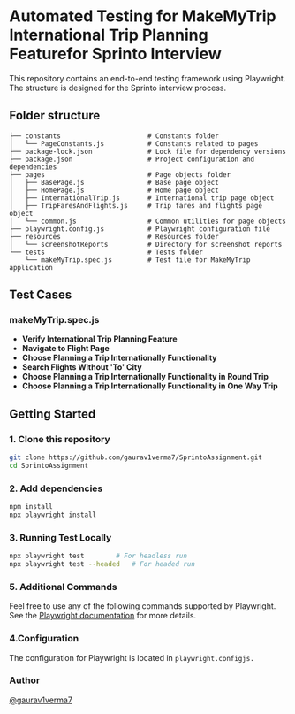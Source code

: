 
# Automated Testing for MakeMyTrip International Trip Planning Featurefor Sprinto Interview 

This repository contains an end-to-end testing framework using Playwright. The structure is designed for the Sprinto interview process.

## Folder structure
```
├── constants                      # Constants folder
│   └── PageConstants.js           # Constants related to pages
├── package-lock.json              # Lock file for dependency versions
├── package.json                   # Project configuration and dependencies
├── pages                          # Page objects folder
│   ├── BasePage.js                # Base page object
│   ├── HomePage.js                # Home page object
│   ├── InternationalTrip.js       # International trip page object
│   ├── TripFaresAndFlights.js     # Trip fares and flights page object
│   └── common.js                  # Common utilities for page objects
├── playwright.config.js           # Playwright configuration file
├── resources                      # Resources folder
│   └── screenshotReports          # Directory for screenshot reports
└── tests                          # Tests folder
    └── makeMyTrip.spec.js         # Test file for MakeMyTrip application
```

## Test Cases
### makeMyTrip.spec.js
- **Verify International Trip Planning Feature**
- **Navigate to Flight Page**
- **Choose Planning a Trip Internationally Functionality**
- **Search Flights Without 'To' City**
- **Choose Planning a Trip Internationally Functionality in Round Trip**
- **Choose Planning a Trip Internationally Functionality in One Way Trip**

## Getting Started 
### 1. Clone this repository
```bash
git clone https://github.com/gaurav1verma7/SprintoAssignment.git
cd SprintoAssignment
```

### 2. Add dependencies
```bash
npm install
npx playwright install
```

### 3. Running Test Locally 
```bash 
npx playwright test        # For headless run
npx playwright test --headed   # For headed run
```

### 5. Additional Commands
Feel free to use any of the following commands supported by Playwright. See the [Playwright documentation](https://playwright.dev/docs/intro) for more details.


### 4.Configuration
The configuration for Playwright is located in `playwright.configjs.`

### Author
[@gaurav1verma7](https://github.com/gaurav1verma7)

   


